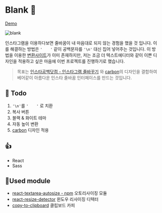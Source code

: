 # Blank 👏

[Demo](http://Kyun92.github.io/Blank)

![blank](/img/blank.gif)

인스타그램을 이용하다보면 줄바꿈이 내 마음대로 되지 않는 경험을 했을 것 입니다. 이를 해결하는 방법은 `'⠀⠀⠀'` 같이 공백문자를 `'\n'` 대신 집어 넣어주는 것입니다. 이 방법을 이용한 [변환사이트](http://instablank.com)가 이미 존재하지만, 저는 조금 더 텍스트에디터와 같이 이쁜 디자인을 적용하고 싶은 마음에 이번 프로젝트를 진행하기로 했습니다.

> 목표는 [인스타공백닷컴 - 인스타그램 줄바꾸기](http://instablank.com) 와 [carbon](https://carbon.now.sh/)의 디자인을 결합하여 베어같이 아름다운 인스타 줄바꿈 인터페이스를 만드는 것입니다.

## 🙏 Todo

1.  `'\n'`를 `'⠀⠀⠀'` 로 치환
2.  복사 버튼
3.  블랙 & 화이트 테마
4.  자동 높이 변환
5.  [carbon](https://carbon.now.sh/) 디자인 적용

## 👍

- React
- Sass

## 💪Used module

- [react-textarea-autosize - npm](https://www.npmjs.com/package/react-textarea-autosize) 오토리사이징 모듈
- [react-resize-detector](https://github.com/maslianok/react-resize-detector) 윈도우 리사이징 디텍터
- [copy-to-clipboard](https://github.com/nkbt/react-copy-to-clipboard) 클립보드 카피
